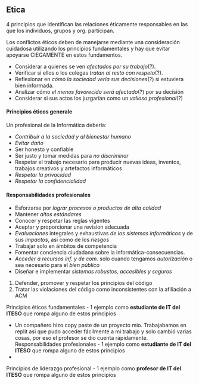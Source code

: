 ## Etica 
4 principios que identifican las relaciones éticamente responsables en las que los individuos, grupos y org. participan.

Los conflictos éticos deben de manejarse mediante una consideración cuidadosa utilizando los principios fundamentales y hay que evitar apoyarse CIEGAMENTE en estos fundamentos.

- Considerar a quienes se ven *afectados por su trabajo*(?).
- Verificar si ellos o los colegas *tratan al resto con respeto*(?).
- Reflexionar en *cómo la sociedad vería sus decisiones*(?) si estuviera bien informada.
- Analizar cómo *el menos favorecido será afectado*(?) por su decisión
- Considerar si sus actos los juzgarían como un *valioso profesional*(?)
#### Principios éticos generale
Un profesional de la Informática debería:
- *Contribuir a la sociedad y al bienestar humano*
- *Evitar daño*
- Ser honesto y confiable
- Ser justo y tomar medidas para *no discriminar*
- Respetar el trabajo necesario para producir nuevas ideas, inventos, trabajos creativos y artefactos informáticos
- *Respetar la privacidad*
- *Respetar la confidencialidad*
#### Responsabilidades profesionales
- Esforzarse por *lograr procesos o productos de alta calidad*
- Mantener *altos estándares*
- Conocer y respetar las reglas vigentes
- Aceptar y proporcionar una revision adecuada
- *Evaluaciones* integrales y exhaustivas *de los sistemas informáticos* y de sus *impactos*, así como de los *riesgos*
- Trabajar solo en ámbitos de competencia
- Fomentar conciencia ciudadana sobre la informática-consecuencias.
- *Acceder a recursos inf. y de com*. solo cuando tengamos *autorización* o sea necesario para el *bien público*
- Diseñar e implementar *sistemas robustos, accesibles y seguros*

1. Defender, promover y respetar los principios del código
2. Tratar las violaciones del código como inconsistentes con la afiliación a ACM




Principios éticos fundamentales - 1 ejemplo como **estudiante de IT del ITESO** que rompa alguno de estos principios 
- Un compañero hizo copy paste de un proyecto mio. Trabajabamos en replit asi que pudo acceder fácilmente a mi trabajo y solo cambió varias cosas, por eso el profesor se dio cuenta rápidamente.
Responsabilidades profesionales - 1 ejemplo como **estudiante de IT del ITESO** que rompa alguno de estos principios 
- 

Principios de liderazgo profesional - 1 ejemplo como **profesor de IT del ITESO** que rompa alguno de estos principios

